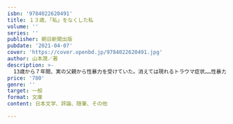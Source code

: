 ```yaml
---
isbn: '9784022620491'
title: １３歳、「私」をなくした私
volume: ''
series: ''
publisher: 朝日新聞出版
pubdate: '2021-04-07'
cover: 'https://cover.openbd.jp/9784022620491.jpg'
author: 山本潤／著
description: >-
  13歳から７年間、実の父親から性暴力を受けていた。消えては現れるトラウマ症状……性暴力は一人の女性にどのような影響を残すのか。約30年にわたる葛藤と再生の記録。110年ぶりの刑法改正の後押しになった話題の書籍がついに文庫化。解説・伊藤詩織。
price: '780'
genre: ''
target: 一般
format: 文庫
content: 日本文学、評論、随筆、その他

---
```

